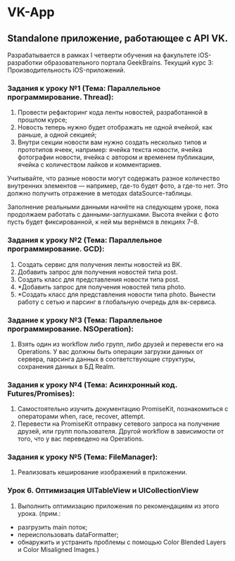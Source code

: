 # VK-App

## Standalone приложение, работающее с API VK. 
Разрабатывается в рамках I четверти обучения на факультете iOS-разработки образовательного портала GeekBrains.
Текущий курс 3: Производительность iOS-приложений.

### Задания к уроку №1 (Тема: Параллельное программирование. Thread):

1. Провести рефакторинг кода ленты новостей, разработанной в прошлом курсе;
2. Новость теперь нужно будет отображать не одной ячейкой, как раньше, а одной секцией;
3. Внутри секции новости вам нужно создать несколько типов и прототипов ячеек, например: ячейка текста новости, ячейка фотографии новости, ячейка с автором и временем публикации, ячейка с количеством лайков и комментариев.

Учитывайте, что разные новости могут содержать разное количество внутренних элементов — например, где-то будет фото, а где-то нет. 
Это должно получить отражение в методах dataSource-таблицы.

Заполнение реальными данными начнёте на следующем уроке, пока продолжаем работать с данными-заглушками.
Высота ячейки с фото пусть будет фиксированной, к ней мы вернёмся в лекциях 7–8.

### Задания к уроку №2 (Тема: Параллельное программирование. GCD):

1. Создать сервис для получения ленты новостей из ВК.
2. Добавить запрос для получения новостей типа post.
3. Создать класс для представления новости типа post.
4. *Добавить запрос для получения новостей типа photo.
5. *Создать класс для представления новости типа photo.
Вынести работу с сетью и парсинг в глобальную очередь для вк-сервиса.

### Задание к уроку №3 (Тема: Параллельное программирование. NSOperation):

1. Взять один из workflow либо групп, либо друзей и перевести его на Operations. У вас должны быть операции загрузки данных от сервера, парсинга данных в соответствующие структуры, сохранения данных в БД Realm.

### Задания к уроку №4 (Тема: Асинхронный код. Futures/Promises):

1. Самостоятельно изучить документацию PromiseKit, познакомиться с операторами when, race, recover, attempt.
2. Перевести на PromiseKit отправку сетевого запроса на получение друзей, или групп пользователя. Другой workflow в зависимости от того, что у вас переведено на Operations.

### Задания к уроку №5 (Тема: FileManager):

1. Реализовать кеширование изображений в приложении.

### Урок 6. Оптимизация UITableView и UICollectionView

1. Выполнить оптимизацию приложения по рекомендациям из этого урока. 
(прим.:
- разгрузить main поток;
- переиспользовать dataFormatter;
- обнаружить и устранить проблемы с помощью Color Blended Layers и Color Misaligned Images.)

